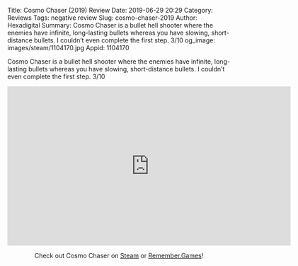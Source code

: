 Title: Cosmo Chaser (2019) Review
Date: 2019-06-29 20:29
Category: Reviews
Tags: negative review
Slug: cosmo-chaser-2019
Author: Hexadigital
Summary: Cosmo Chaser is a bullet hell shooter where the enemies have infinite, long-lasting bullets whereas you have slowing, short-distance bullets. I couldn’t even complete the first step. 3/10
og_image: images/steam/1104170.jpg
Appid: 1104170

Cosmo Chaser is a bullet hell shooter where the enemies have infinite, long-lasting bullets whereas you have slowing, short-distance bullets. I couldn’t even complete the first step. 3/10

<center><iframe src="https://www.youtube.com/embed/UnBNxlcIqkM?feature=oembed" allow="accelerometer; autoplay; encrypted-media; gyroscope; picture-in-picture" width="640" height="360" frameborder="0"></iframe>

Check out Cosmo Chaser on [Steam](https://store.steampowered.com/app/1104170/?curator_clanid=34633900) or [Remember.Games](https://remember.games/game/2492/)!</center>

